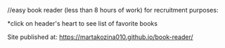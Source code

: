 //easy book reader (less than 8 hours of work) for recruitment purposes:

*click on header's heart to see list of favorite books

Site published at:
https://martakozina010.github.io/book-reader/
